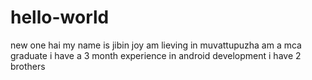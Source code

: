 # hello-world
new one
 hai my name is jibin joy am lieving in muvattupuzha am a mca graduate
 i have a 3 month experience in android development 
 i have 2 brothers
